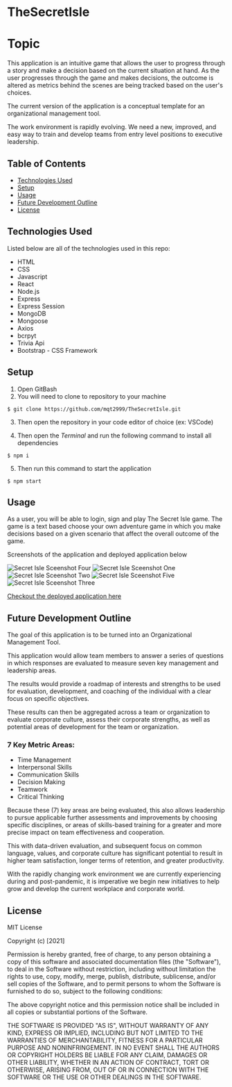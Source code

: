 # TheSecretIsle

# Topic 
This application is an intuitive game that allows the user to progress through a story and make a decision based on the current situation at hand. As the user progresses through the game and makes decisions, the outcome is altered as metrics behind the scenes are being tracked based on the user's choices.

The current version of the application is a conceptual template for an organizational management tool.

The work environment is rapidly evolving. We need a new, improved, and easy way to train and develop teams from entry level positions to executive leadership.

## Table of Contents
* [Technologies Used](#technologies-used)
* [Setup](#setup)
* [Usage](#usage)
* [Future Development Outline](#future-development-outline)
* [License](#license)

## Technologies Used

Listed below are all of the technologies used in this repo:

- HTML
- CSS
- Javascript
- React 
- Node.js
- Express
- Express Session
- MongoDB
- Mongoose
- Axios
- bcrpyt
- Trivia Api
- Bootstrap - CSS Framework

## Setup
1. Open GitBash
2. You will need to clone to repository to your machine

  `$ git clone https://github.com/mqt2999/TheSecretIsle.git`
  
3. Then open the repository in your code editor of choice (ex: VSCode)

4. Then open the <i>Terminal</i> and run the following command to install all dependencies

  `$ npm i`
  
5. Then run this command to start the application

  `$ npm start`

## Usage
As a user, you will be able to login, sign and play The Secret Isle game. The game is a text based choose your own adventure game in which you make decisions based on a given scenario that affect the overall outcome of the game. 

Screenshots of the application and deployed application below

<img src='../../images/SI_Screenshot-4.png' alt='Secret Isle Sceenshot Four'>

<img src='../../images/SI_Screenshot-1.png' alt='Secret Isle Sceenshot One'>

<img src='../../images/SI_Screenshot-2.png' alt='Secret Isle Sceenshot Two'>

<img src='../../images/SI_Screenshot-5.png' alt='Secret Isle Sceenshot Five'>

<img src='../../images/SI_Screenshot-3.png' alt='Secret Isle Sceenshot Three'>

<a href="https://sleepy-lowlands-61315.herokuapp.com/">Checkout the deployed application here</a>

## Future Development Outline
The goal of this application is to be turned into an Organizational Management Tool. 

This application would allow team members to answer a series of questions in which responses are evaluated to measure seven key management and leadership areas. 

The results would provide a roadmap of interests and strengths to be used for evaluation, development, and coaching of the individual with a clear focus on specific objectives. 
 
These results can then be aggregated across a team or organization to evaluate corporate culture, assess their corporate strengths, as well as potential areas of development for the team or organization.  

### 7 Key Metric Areas:

- Time Management
- Interpersonal Skills
- Communication Skills
- Decision Making
- Teamwork
- Critical Thinking

Because these (7) key areas are being evaluated, this also allows leadership to pursue applicable further assessments  and improvements by choosing specific disciplines, or areas of skills-based training for a greater and more precise impact on team effectiveness and cooperation. 

This  with data-driven evaluation, and subsequent focus on common language, values, and corporate culture has significant potential to result in higher team satisfaction, longer terms of retention, and greater productivity.

With the rapidly changing work environment we are currently experiencing during and post-pandemic, it is imperative we begin new initiatives to help grow and develop the current workplace and corporate world.

## License
MIT License

Copyright (c) [2021] 

Permission is hereby granted, free of charge, to any person obtaining a copy
of this software and associated documentation files (the "Software"), to deal
in the Software without restriction, including without limitation the rights
to use, copy, modify, merge, publish, distribute, sublicense, and/or sell
copies of the Software, and to permit persons to whom the Software is
furnished to do so, subject to the following conditions:

The above copyright notice and this permission notice shall be included in all
copies or substantial portions of the Software.

THE SOFTWARE IS PROVIDED "AS IS", WITHOUT WARRANTY OF ANY KIND, EXPRESS OR
IMPLIED, INCLUDING BUT NOT LIMITED TO THE WARRANTIES OF MERCHANTABILITY,
FITNESS FOR A PARTICULAR PURPOSE AND NONINFRINGEMENT. IN NO EVENT SHALL THE
AUTHORS OR COPYRIGHT HOLDERS BE LIABLE FOR ANY CLAIM, DAMAGES OR OTHER
LIABILITY, WHETHER IN AN ACTION OF CONTRACT, TORT OR OTHERWISE, ARISING FROM,
OUT OF OR IN CONNECTION WITH THE SOFTWARE OR THE USE OR OTHER DEALINGS IN THE
SOFTWARE.
